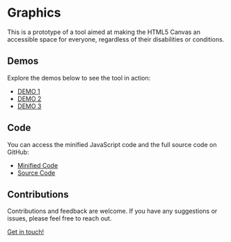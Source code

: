 # Graphics

This is a prototype of a tool aimed at making the HTML5 Canvas an accessible space for everyone, regardless of their disabilities or conditions.

## Demos

Explore the demos below to see the tool in action:

- [DEMO 1](https://graphics-pied.vercel.app/demo1)
- [DEMO 2](https://graphics-pied.vercel.app/demo2)
- [DEMO 3](https://graphics-pied.vercel.app/demo3)

## Code

You can access the minified JavaScript code and the full source code on GitHub:

- [Minified Code](https://graphics-pied.vercel.app/graphics.min.js)
- [Source Code](https://github.com/Diegocndd/drawer)

## Contributions

Contributions and feedback are welcome. If you have any suggestions or issues, please feel free to reach out.

[Get in touch!](mailto:diegocndd4@gmail.com)
